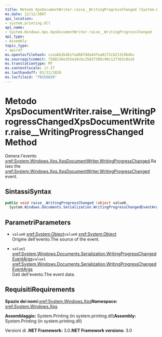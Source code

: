 ```yaml
---
title: Metodo XpsDocumentWriter.raise__WritingProgressChanged (System.Windows.Xps)
ms.date: 12/12/2007
api_location:
- system.printing.dll
api_name:
- System.Windows.Xps.XpsDocumentWriter.raise__WritingProgressChanged
api_type:
- Assembly
topic_type:
- apiref
ms.openlocfilehash: cceabb2b4b1fad68fdda44fea8172cb21319b4bc
ms.sourcegitcommit: 7588136e355e10cbc2582f389c90c127363c02a5
ms.translationtype: MT
ms.contentlocale: it-IT
ms.lasthandoff: 03/12/2020
ms.locfileid: "79155635"
---
```

# <a name="xpsdocumentwriterraise__writingprogresschanged-method"></a><span data-ttu-id="b5346-102">Metodo XpsDocumentWriter.raise\_\_WritingProgressChanged</span><span class="sxs-lookup"><span data-stu-id="b5346-102">XpsDocumentWriter.raise\_\_WritingProgressChanged Method</span></span>

<span data-ttu-id="b5346-103">Genera l'evento <xref:System.Windows.Xps.XpsDocumentWriter.WritingProgressChanged>.</span><span class="sxs-lookup"><span data-stu-id="b5346-103">Raises the <xref:System.Windows.Xps.XpsDocumentWriter.WritingProgressChanged> event.</span></span>

## <a name="syntax"></a><span data-ttu-id="b5346-104">Sintassi</span><span class="sxs-lookup"><span data-stu-id="b5346-104">Syntax</span></span>

```csharp
public void raise__WritingProgressChanged (object value0,
  System.Windows.Documents.Serialization.WritingProgressChangedEventArgs value1);
```

## <a name="parameters"></a><span data-ttu-id="b5346-105">Parametri</span><span class="sxs-lookup"><span data-stu-id="b5346-105">Parameters</span></span>

- <span data-ttu-id="b5346-106">`value0` <xref:System.Object></span><span class="sxs-lookup"><span data-stu-id="b5346-106">`value0` <xref:System.Object></span></span>  
  <span data-ttu-id="b5346-107">Origine dell'evento.</span><span class="sxs-lookup"><span data-stu-id="b5346-107">The source of the event.</span></span>

- <span data-ttu-id="b5346-108">`value1`  <xref:System.Windows.Documents.Serialization.WritingProgressChangedEventArgs></span><span class="sxs-lookup"><span data-stu-id="b5346-108">`value1`  <xref:System.Windows.Documents.Serialization.WritingProgressChangedEventArgs></span></span>  
  <span data-ttu-id="b5346-109">Dati dell'evento.</span><span class="sxs-lookup"><span data-stu-id="b5346-109">The event data.</span></span>
  
## <a name="requirements"></a><span data-ttu-id="b5346-110">Requisiti</span><span class="sxs-lookup"><span data-stu-id="b5346-110">Requirements</span></span>

<span data-ttu-id="b5346-111">**Spazio dei nomi:**<xref:System.Windows.Xps></span><span class="sxs-lookup"><span data-stu-id="b5346-111">**Namespace:** <xref:System.Windows.Xps></span></span>

<span data-ttu-id="b5346-112">**Assemblaggio:** System.Printing (in system.printing.dll)</span><span class="sxs-lookup"><span data-stu-id="b5346-112">**Assembly:** System.Printing (in system.printing.dll)</span></span>

<span data-ttu-id="b5346-113">Versioni di **.NET Framework:** 3.0</span><span class="sxs-lookup"><span data-stu-id="b5346-113">**.NET Framework versions:** 3.0</span></span>
